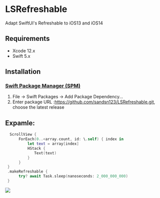 # LSRefreshable
Adapt SwiftUI's Refreshable to iOS13 and iOS14

## Requirements
- Xcode 12.x
- Swift 5.x


## Installation

### [Swift Package Manager (SPM)](https://github.com/sandsn123/LSRefreshable.git#swift-package-manager-spm)

1. File -> Swift Packages -> Add Package Dependency...
2. Enter package URL :https://github.com/sandsn123/LSRefreshable.git, choose the latest release

## Expamle:

```swift
  ScrollView {
      ForEach(0..<array.count, id: \.self) { index in
          let text = array[index]
          HStack {
             Text(text)
          }
      }
 }
 .makeRefreshable {
      try? await Task.sleep(nanoseconds: 2_000_000_000)
 }
```

![](https://media.giphy.com/media/43XHYbWpMmGePHVmpu/giphy.gif)
